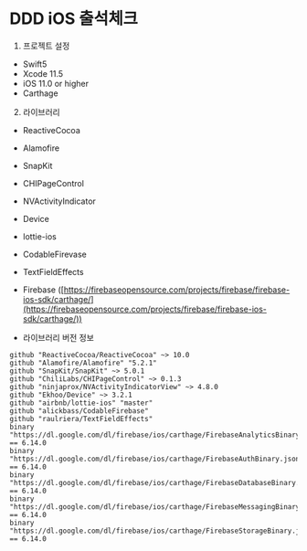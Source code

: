 # DDD iOS 출석체크

1. 프로젝트 설정
- Swift5
- Xcode 11.5
- iOS 11.0 or higher
- Carthage

2. 라이브러리
- ReactiveCocoa
- Alamofire
- SnapKit
- CHIPageControl
- NVActivityIndicator
- Device
- lottie-ios
- CodableFirevase
- TextFieldEffects
- Firebase ([https://firebaseopensource.com/projects/firebase/firebase-ios-sdk/carthage/](https://firebaseopensource.com/projects/firebase/firebase-ios-sdk/carthage/))

- 라이브러리 버전 정보
```
github "ReactiveCocoa/ReactiveCocoa" ~> 10.0
github "Alamofire/Alamofire" "5.2.1"
github "SnapKit/SnapKit" ~> 5.0.1
github "ChiliLabs/CHIPageControl" ~> 0.1.3
github "ninjaprox/NVActivityIndicatorView" ~> 4.8.0
github "Ekhoo/Device" ~> 3.2.1
github "airbnb/lottie-ios" "master"
github "alickbass/CodableFirebase"
github "raulriera/TextFieldEffects"
binary "https://dl.google.com/dl/firebase/ios/carthage/FirebaseAnalyticsBinary.json" == 6.14.0
binary "https://dl.google.com/dl/firebase/ios/carthage/FirebaseAuthBinary.json" == 6.14.0
binary "https://dl.google.com/dl/firebase/ios/carthage/FirebaseDatabaseBinary.json" == 6.14.0
binary "https://dl.google.com/dl/firebase/ios/carthage/FirebaseMessagingBinary.json" == 6.14.0
binary "https://dl.google.com/dl/firebase/ios/carthage/FirebaseStorageBinary.json" == 6.14.0
```
